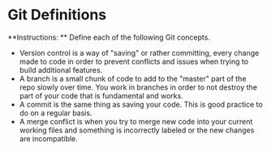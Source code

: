 # Git Definitions

**Instructions: ** Define each of the following Git concepts.

* Version control is a way of "saving" or rather committing, every change made to code in order to prevent conflicts and issues when trying to build additional features.
* A branch is a small chunk of code to add to the "master" part of the repo slowly over time. You work in branches in order to not destroy the part of your code that is fundamental and works.
* A commit is the same thing as saving your code. This is good practice to do on a regular basis.
* A merge conflict is when you try to merge new code into your current working files and something is incorrectly labeled or the new changes are incompatible.